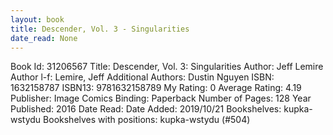 ```yaml
---
layout: book
title: Descender, Vol. 3 - Singularities
date_read: None
---
```


Book Id: 31206567
Title: Descender, Vol. 3: Singularities
Author: Jeff Lemire
Author l-f: Lemire, Jeff
Additional Authors: Dustin Nguyen
ISBN: 1632158787
ISBN13: 9781632158789
My Rating: 0
Average Rating: 4.19
Publisher: Image Comics
Binding: Paperback
Number of Pages: 128
Year Published: 2016
Date Read: 
Date Added: 2019/10/21
Bookshelves: kupka-wstydu
Bookshelves with positions: kupka-wstydu (#504)

